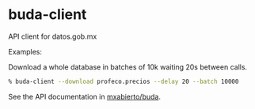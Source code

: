 # buda-client

API client for datos.gob.mx

Examples:

Download a whole database in batches of 10k waiting 20s between calls.

```bash
% buda-client --download profeco.precios --delay 20 --batch 10000
```

See the API documentation in [mxabierto/buda](https://github.com/mxabierto/buda).
